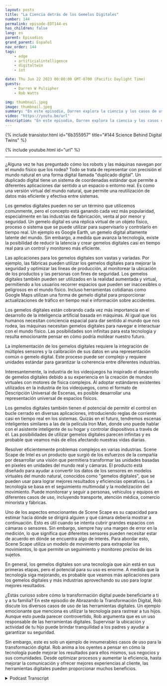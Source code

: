 ```yaml
---
layout: posts
title: "La Ciencia detrás de los Gemelos Digitales"
number: 144
permalink: episode-EDT144-es
has_children: false
lang: es
parent: Episodios
grand_parent: Español
nav_order: 144
tags:
    - edge
    - artificialintelligence
    - digitaltwin
    - iot

date: Thu Jun 22 2023 00:00:00 GMT-0700 (Pacific Daylight Time)
guests:
    - Darren W Pulsipher
    - Rob Watts

img: thumbnail.jpeg
image: thumbnail.jpeg
summary: "En este episodio, Darren explora la ciencia y los casos de uso detrás de la tecnología de gemelos digitales con el arquitecto principal de ScheneScape de Intel."
video: "https://youtu.be/url"
description: "En este episodio, Darren explora la ciencia y los casos de uso detrás de la tecnología de gemelos digitales con el arquitecto principal de ScheneScape de Intel."
---
```


<div>
{% include transistor.html id="6b355957" title="#144 Science Behind Digital Twins" %}

{% include youtube.html id="url" %}
</div>

---

¿Alguna vez te has preguntado cómo los robots y las máquinas navegan por el mundo físico que los rodea? Todo se trata de representar con precisión el mundo natural en una forma digital llamada "duplicado digital". Un duplicado digital tiene un sistema de coordenadas estándar que permite a diferentes aplicaciones dar sentido a un espacio o entorno real. Es como una versión virtual del mundo natural, que permite una reutilización de datos más eficiente y efectiva entre sistemas.

Los gemelos digitales pueden no ser un término que utilicemos comúnmente, pero el concepto está ganando cada vez más popularidad, especialmente en las industrias de fabricación, venta al por menor y seguridad. Un gemelo digital es una réplica virtual de un objeto físico, proceso o sistema que se puede utilizar para supervisarlo y controlarlo en tiempo real. Un ejemplo es Google Earth, un gemelo digital altamente latente del mundo. Sin embargo, a medida que avanza la tecnología, existe la posibilidad de reducir la latencia y crear gemelos digitales casi en tiempo real para un control y monitoreo más eficiente.

Las aplicaciones para los gemelos digitales son vastas y variadas. Por ejemplo, las fábricas pueden utilizar los gemelos digitales para mejorar la seguridad y optimizar las líneas de producción, al monitorear la ubicación de los productos y las personas con fines de seguridad. Los gemelos digitales también pueden ser utilizados en la realidad aumentada y virtual, permitiendo a los usuarios recorrer espacios que pueden ser inaccesibles o peligrosos en el mundo físico. Incluso herramientas cotidianas como Google Maps utilizan una forma de gemelo digital para proporcionar actualizaciones de tráfico en tiempo real e información sobre accidentes.

Los gemelos digitales están cobrando cada vez más importancia en el desarrollo de la inteligencia artificial basada en máquinas. Al igual que los humanos necesitan conciencia espacial para dar sentido al mundo que nos rodea, las máquinas necesitan gemelos digitales para navegar e interactuar con el mundo físico. Las posibilidades son infinitas para esta tecnología y resulta emocionante pensar en cómo podría moldear nuestro futuro.

La implementación de los gemelos digitales requiere la integración de múltiples sensores y la calibración de sus datos en una representación común o gemelo digital. Este proceso puede ser complejo y requiere unidades estándar para garantizar la coherencia entre diferentes industrias.

Interesantemente, la industria de los videojuegos ha inspirado el desarrollo de gemelos digitales debido a su experiencia en la creación de mundos virtuales con motores de física complejos. Al adoptar estándares existentes utilizados en la industria de los videojuegos, como el formato de Descripción Universal de Escenas, es posible desarrollar una representación universal de espacios físicos.

Los gemelos digitales también tienen el potencial de permitir el control en bucle cerrado en diversas aplicaciones, introduciendo reglas de corriente casi en tiempo real en los sistemas. Quizás en el futuro, tendremos escenas inteligentes similares a las de la película Iron Man, donde uno puede hablar con el asistente inteligente de su hogar y controlar dispositivos a través de él. Las posibilidades de utilizar gemelos digitales parecen infinitas y es probable que veamos más de ellos afectando nuestras vidas diarias.

Resolver eficientemente problemas complejos en varias industrias. Scene Scape de Intel es un producto que surgió de los esfuerzos de la compañía por desarrollar una visión que permitiera transformar las unidades basadas en píxeles en unidades del mundo real y cámaras. El producto está diseñado para ayudar a convertir los datos de los sensores en modelos virtuales del mundo natural, conocidos como "gemelos digitales", que se pueden usar para lograr mejores resultados y eficiencias operativas. La tecnología se basa en el seguimiento multimodal y la modelización del movimiento. Puede monitorear y seguir a personas, vehículos y equipos en diferentes casos de uso, incluyendo transporte, atención médica, comercio minorista y fábricas.

Uno de los aspectos emocionantes de Scene Scape es su capacidad para estimar hacia dónde se dirigirá alguien y qué cámara debería mostrar a continuación. Esto es útil cuando se intenta cubrir grandes espacios con cámaras o sensores. Sin embargo, siempre hay una margen de error en la medición, lo que significa que diferentes sensores pueden necesitar estar de acuerdo en dónde se encuentra algo de interés. Para abordar esto, Scene Scape utiliza un modelo de movimiento para extrapolar los movimientos, lo que permite un seguimiento y monitoreo preciso de los sujetos.

En general, los gemelos digitales son una tecnología que aún está en sus primeras etapas, pero el potencial para su uso es enorme. A medida que la tecnología siga mejorando, es probable que veamos más aplicaciones para los gemelos digitales y más industrias aprovechando su uso para lograr mejores resultados.

¿Estás curioso sobre cómo la transformación digital puede beneficiarte a ti y a tu familia? En este episodio de Abrazando la Transformación Digital, Rob discute los diversos casos de uso de las herramientas digitales. Un ejemplo emocionante que menciona es utilizar la tecnología para rastrear a tus hijos. Aunque esto pueda parecer controvertido, Rob argumenta que es un uso responsable de las herramientas digitales. Supervisar la ubicación y actividad de tu hijo puede brindar tranquilidad a los padres y ayudar a garantizar su seguridad.

Sin embargo, este es solo un ejemplo de innumerables casos de uso para la transformación digital. Rob anima a los oyentes a pensar en cómo la tecnología puede mejorar los resultados para ellos mismos, sus negocios y sus comunidades. Desde optimizar procesos y aumentar la eficiencia, hasta mejorar la comunicación y ofrecer mejores experiencias al cliente, las herramientas digitales pueden proporcionar muchos beneficios.



<details>
<summary> Podcast Transcript </summary>

<p></p>

</details>
